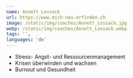 ```yaml
---
name: Annett Lossack
url: https://www.mich-neu-erfinden.ch
image: /static/img/coaches/Annett_Lossack.jpg
webp: /static/img/coaches/Annett_Lossack.webp
tags: '',
languages: 'de'
---
```


<ul><li>Stress- Angst- und Ressourcenmanagement</li><li>Krisen überwinden und wachsen</li><li>Burnout und Gesundheit</li></ul>